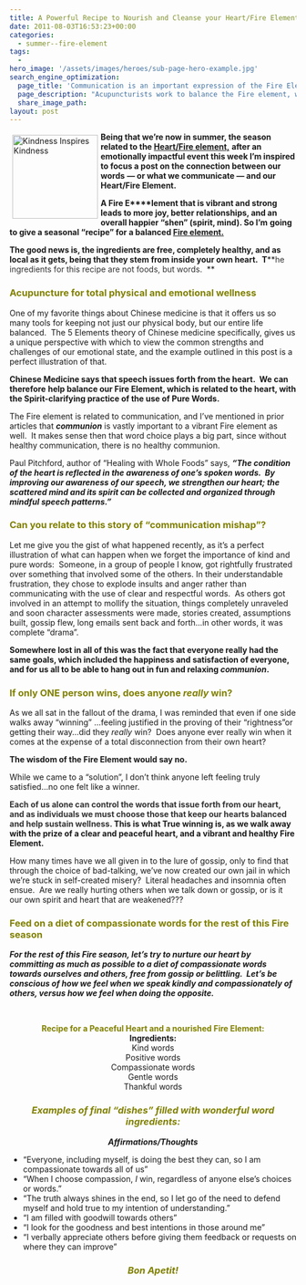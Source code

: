 ```yaml
---
title: A Powerful Recipe to Nourish and Cleanse your Heart/Fire Element
date: 2011-08-03T16:53:23+00:00
categories:
  - summer--fire-element
tags:
  -
hero_image: '/assets/images/heroes/sub-page-hero-example.jpg'
search_engine_optimization:
  page_title: 'Communication is an important expression of the Fire Element in Chinese Medicine. '
  page_description: "Acupuncturists work to balance the Fire element, which is about healthy communication & communion. Let's feed on a diet of compassionate and pure words. "
  share_image_path:
layout: post
---
```

<img src="http://ih.constantcontact.com/fs085/1102844965003/img/36.jpg" alt="Kindness Inspires Kindness" width="150" height="147" align="left" border="0" hspace="5" vspace="5" />**Being that we&#8217;re now in summer, the season related to the [Heart/Fire element,](http://www.wisdomwaysacupuncture.com/2017/05/23/into-the-fire-we-go-more-tips-from-an-acupuncturist-for-staying-balanced-in-summer/)** **after an emotionally impactful event this week I&#8217;m inspired** **to focus a post on the connection between our words** **&#8212; or what we communicate &#8212; and our Heart/Fire Element.** 

**A Fire E****lement that is vibrant and strong leads to more joy, better relationships, and an overall happier &#8220;shen&#8221; (spirit, mind). So I&#8217;m** **going to give a seasonal &#8220;recipe&#8221; for a balanced [Fire element.](http://www.wisdomwaysacupuncture.com/2017/07/07/latest-5-element-video-fire-season-released/)**

**The good news is, the ingredients are free, completely healthy, and as local as it gets, being that they stem from inside your own heart.  T****<span style="color: #333333;">he ingredients for this recipe are not foods, but words.  </span>**

### <span style="color: #808000;">Acupuncture for total physical and emotional wellness</span>

One of my favorite things about Chinese medicine is that it offers us so many tools for keeping not just our physical body, but our entire life balanced.  The 5 Elements theory of Chinese medicine specifically, gives us a unique perspective with which to view the common strengths and challenges of our emotional state, and the example outlined in this post is a perfect illustration of that.

**Chinese Medicine says that speech issues forth from the heart.  We can therefore** **help balance our Fire Element, which is related to the heart, with the Spirit-clarifying practice of the use of Pure Words.**

The Fire element is related to communication, and I&#8217;ve mentioned in prior articles that **_communion_** is vastly important to a vibrant Fire element as well.  It makes sense then that word choice plays a big part, since without healthy communication, there is no healthy communion.

Paul Pitchford, author of &#8220;Healing with Whole Foods&#8221; says, **_&#8220;The condition of the heart is reflected in the awareness of one&#8217;s spoken words.  By improving our awareness of our speech, we strengthen our heart; the scattered mind and its spirit can be collected and organized through mindful speech patterns.&#8221;_**

### <span style="color: #808000;"><strong>Can you relate to this story of &#8220;communication mishap&#8221;?  </strong></span>

Let me give you the gist of what happened recently, as it&#8217;s a perfect illustration of what can happen when we forget the importance of kind and pure words:  Someone, in a group of people I know, got rightfully frustrated over something that involved some of the others. In their understandable frustration, they chose to explode insults and anger rather than communicating with the use of clear and respectful words.  As others got involved in an attempt to mollify the situation, things completely unraveled and soon character assessments were made, stories created, assumptions built, gossip flew, long emails sent back and forth&#8230;in other words, it was complete &#8220;drama&#8221;.

**Somewhere lost in all of this was the fact that everyone really had the same goals, which included the happiness and satisfaction of everyone, and for us all to be able to hang out in fun and relaxing _communion_.** 

### <span style="color: #808000;">If only ONE person wins, does anyone <em>really</em> win?</span>

As we all sat in the fallout of the drama, I was reminded that even if one side walks away &#8220;winning&#8221; &#8230;feeling justified in the proving of their &#8220;rightness&#8221;or getting their way&#8230;did they _really_ win?  Does anyone ever really win when it comes at the expense of a total disconnection from their own heart?

**The wisdom of the Fire Element would say no.**

While we came to a &#8220;solution&#8221;, I don&#8217;t think anyone left feeling truly satisfied&#8230;no one felt like a winner.

<p style="text-align: left;">
  <strong><span style="color: #333333;">Each of us alone can control the words that issue forth from our heart, and as individuals we must choose those that keep our hearts balanced and help sustain wellness.</span> This is what True winning is, as we walk away with the prize of a clear and peaceful heart, and a vibrant and healthy Fire Element.</strong>
</p>

How many times have we all given in to the lure of gossip, only to find that through the choice of bad-talking, we&#8217;ve now created our own jail in which we&#8217;re stuck in self-created misery?  Literal headaches and insomnia often ensue.  Are we really hurting others when we talk down or gossip, or is it our own spirit and heart that are weakened???

### <span style="color: #808000;">Feed on a diet of compassionate words for the rest of this Fire season</span>

<p style="text-align: left;">
  <em><strong>For the rest of this Fire season, let&#8217;s try to nurture our heart by committing as much as possible to a diet of compassionate words towards ourselves and others, free from gossip or belittling.  Let&#8217;s be conscious of how we feel when we speak kindly and compassionately of others, versus how we feel when doing the opposite.</strong></em>
</p>

&nbsp;

<div style="text-align: center;">
  <span style="color: #808000;"><strong>Recipe for a Peaceful Heart and a nourished Fire Element:</strong></span><br /> <strong>Ingredients:</strong>
</div>

<div style="text-align: center;">
  Kind words<br /> Positive words<br /> Compassionate words<br /> Gentle words<br /> Thankful words
</div>

<div>
</div>

<h3 style="text-align: center;">
  <strong><em><span style="color: #808000;">Examples of final &#8220;dishes&#8221; filled with wonderful word ingredients:</span></em></strong>
</h3>

<p style="text-align: center;">
  <strong><em> Affirmations/Thoughts<br /> </em></strong>
</p>

  * &#8220;Everyone, including myself, is doing the best they can, so I am compassionate towards all of us&#8221;
  * &#8220;When I choose compassion, _I_ win, regardless of anyone else&#8217;s choices or words.&#8221;
  * &#8220;The truth always shines in the end, so I let go of the need to defend myself and hold true to my intention of understanding.&#8221;
  * &#8220;I am filled with goodwill towards others&#8221;
  * &#8220;I look for the goodness and best intentions in those around me&#8221;
  * &#8220;I verbally appreciate others before giving them feedback or requests on where they can improve&#8221;

<h3 style="text-align: center;">
  <span style="color: #808000;"><em>Bon Apetit!</em></span>
</h3>